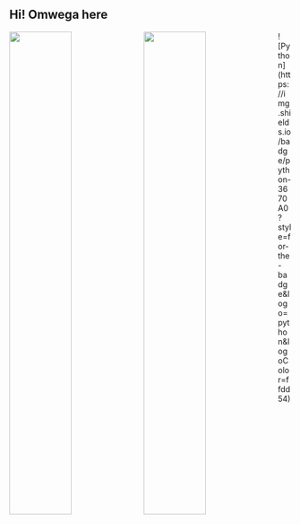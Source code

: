 <h2 align="left">Hi! Omwega here</h2>
<img align="left" width="47%" src="https://github-readme-stats.vercel.app/api?username=omwegakris&show_icons=true&theme=radical" />

<img align="left" width="47%" src="https://github-readme-stats.vercel.app/api/top-langs/?username=omwegakris&layout=compact"/>
![Python](https://img.shields.io/badge/python-3670A0?style=for-the-badge&logo=python&logoColor=ffdd54)

<!---
omwegakris/omwegakris is a ✨ special ✨ repository because its `README.md` (this file) appears on your GitHub profile.
You can click the Preview link to take a look at your changes.
--->
